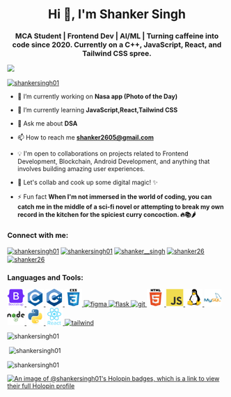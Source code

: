 

<h1 align="center">Hi 👋, I'm Shanker Singh</h1>
<h3 align="center">MCA Student | Frontend Dev | AI/ML |
 Turning caffeine into code since 2020. Currently on a C++, JavaScript, React, and Tailwind CSS spree.</h3>


![](https://leetcard.jacoblin.cool/shanker26?ext=heatmap)


<p align="left"> <a href="https://github.com/ryo-ma/github-profile-trophy"><img src="https://github-profile-trophy.vercel.app/?username=shankersingh01" alt="shankersingh01" /></a> </p>

- 🔭 I’m currently working on **Nasa app (Photo of the Day)**

- 🌱 I’m currently learning **JavaScript,React,Tailwind CSS**

- 💬 Ask me about **DSA**

- 📫 How to reach me **shanker2605@gmail.com**

- 💡 I'm open to collaborations on projects related to Frontend Development, Blockchain, Android Development, and anything that involves building amazing user experiences.

- 🚀 Let's collab and cook up some digital magic! ✨

- ⚡ Fun fact **When I'm not immersed in the world of coding, you can catch me in the middle of a sci-fi novel or attempting to break my own record in the kitchen for the spiciest curry concoction. 🔥📚🌶️**

<h3 align="left">Connect with me:</h3>
<p align="left">
<a href="https://twitter.com/shankersingh01" target="blank"><img align="center" src="https://raw.githubusercontent.com/rahuldkjain/github-profile-readme-generator/master/src/images/icons/Social/twitter.svg" alt="shankersingh01" height="30" width="40" /></a>
<a href="https://linkedin.com/in/shankersingh01" target="blank"><img align="center" src="https://raw.githubusercontent.com/rahuldkjain/github-profile-readme-generator/master/src/images/icons/Social/linked-in-alt.svg" alt="shankersingh01" height="30" width="40" /></a>
<a href="https://instagram.com/shanker__singh" target="blank"><img align="center" src="https://raw.githubusercontent.com/rahuldkjain/github-profile-readme-generator/master/src/images/icons/Social/instagram.svg" alt="shanker__singh" height="30" width="40" /></a>
<a href="https://codeforces.com/profile/shanker26" target="blank"><img align="center" src="https://raw.githubusercontent.com/rahuldkjain/github-profile-readme-generator/master/src/images/icons/Social/codeforces.svg" alt="shanker26" height="30" width="40" /></a>
<a href="https://www.leetcode.com/shanker26" target="blank"><img align="center" src="https://raw.githubusercontent.com/rahuldkjain/github-profile-readme-generator/master/src/images/icons/Social/leet-code.svg" alt="shanker26" height="30" width="40" /></a>
</p>

<h3 align="left">Languages and Tools:</h3>
<p align="left"> <a href="https://getbootstrap.com" target="_blank" rel="noreferrer"> <img src="https://raw.githubusercontent.com/devicons/devicon/master/icons/bootstrap/bootstrap-plain-wordmark.svg" alt="bootstrap" width="40" height="40"/> </a> <a href="https://www.cprogramming.com/" target="_blank" rel="noreferrer"> <img src="https://raw.githubusercontent.com/devicons/devicon/master/icons/c/c-original.svg" alt="c" width="40" height="40"/> </a> <a href="https://www.w3schools.com/cpp/" target="_blank" rel="noreferrer"> <img src="https://raw.githubusercontent.com/devicons/devicon/master/icons/cplusplus/cplusplus-original.svg" alt="cplusplus" width="40" height="40"/> </a> <a href="https://www.w3schools.com/css/" target="_blank" rel="noreferrer"> <img src="https://raw.githubusercontent.com/devicons/devicon/master/icons/css3/css3-original-wordmark.svg" alt="css3" width="40" height="40"/> </a> <a href="https://www.figma.com/" target="_blank" rel="noreferrer"> <img src="https://www.vectorlogo.zone/logos/figma/figma-icon.svg" alt="figma" width="40" height="40"/> </a> <a href="https://flask.palletsprojects.com/" target="_blank" rel="noreferrer"> <img src="https://www.vectorlogo.zone/logos/pocoo_flask/pocoo_flask-icon.svg" alt="flask" width="40" height="40"/> </a> <a href="https://git-scm.com/" target="_blank" rel="noreferrer"> <img src="https://www.vectorlogo.zone/logos/git-scm/git-scm-icon.svg" alt="git" width="40" height="40"/> </a> <a href="https://www.w3.org/html/" target="_blank" rel="noreferrer"> <img src="https://raw.githubusercontent.com/devicons/devicon/master/icons/html5/html5-original-wordmark.svg" alt="html5" width="40" height="40"/> </a> <a href="https://developer.mozilla.org/en-US/docs/Web/JavaScript" target="_blank" rel="noreferrer"> <img src="https://raw.githubusercontent.com/devicons/devicon/master/icons/javascript/javascript-original.svg" alt="javascript" width="40" height="40"/> </a> <a href="https://www.linux.org/" target="_blank" rel="noreferrer"> <img src="https://raw.githubusercontent.com/devicons/devicon/master/icons/linux/linux-original.svg" alt="linux" width="40" height="40"/> </a> <a href="https://www.mysql.com/" target="_blank" rel="noreferrer"> <img src="https://raw.githubusercontent.com/devicons/devicon/master/icons/mysql/mysql-original-wordmark.svg" alt="mysql" width="40" height="40"/> </a> <a href="https://nodejs.org" target="_blank" rel="noreferrer"> <img src="https://raw.githubusercontent.com/devicons/devicon/master/icons/nodejs/nodejs-original-wordmark.svg" alt="nodejs" width="40" height="40"/> </a> <a href="https://www.python.org" target="_blank" rel="noreferrer"> <img src="https://raw.githubusercontent.com/devicons/devicon/master/icons/python/python-original.svg" alt="python" width="40" height="40"/> </a> <a href="https://reactjs.org/" target="_blank" rel="noreferrer"> <img src="https://raw.githubusercontent.com/devicons/devicon/master/icons/react/react-original-wordmark.svg" alt="react" width="40" height="40"/> </a> <a href="https://tailwindcss.com/" target="_blank" rel="noreferrer"> <img src="https://www.vectorlogo.zone/logos/tailwindcss/tailwindcss-icon.svg" alt="tailwind" width="40" height="40"/> </a> </p>

<p><img align="cemter" src="https://github-readme-stats.vercel.app/api/top-langs?username=shankersingh01&show_icons=true&locale=en&layout=compact" alt="shankersingh01" /></p>

<p>&nbsp;<img align="center" src="https://github-readme-stats.vercel.app/api?username=shankersingh01&show_icons=true&locale=en" alt="shankersingh01" /></p>

<p><img align="center" src="https://github-readme-streak-stats.herokuapp.com/?user=shankersingh01&" alt="shankersingh01" /></p>



[![An image of @shankersingh01's Holopin badges, which is a link to view their full Holopin profile](https://holopin.me/shankersingh01)](https://holopin.io/@shankersingh01)

<!---
shankersingh01/shankersingh01 is a ✨ special ✨ repository because its `README.md` (this file) appears on your GitHub profile.
You can click the Preview link to take a look at your changes.
--->
